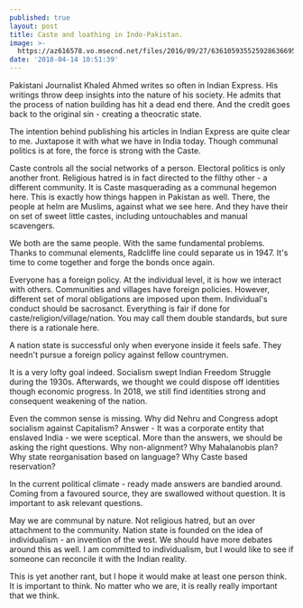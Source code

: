 ```yaml
---
published: true
layout: post
title: Caste and loathing in Indo-Pakistan.
image: >-
  https://az616578.vo.msecnd.net/files/2016/09/27/636105935525928636695191810_Saarc-unable-to-solve-india-pakistan-problem-over-kasmir.jpg
date: '2018-04-14 10:51:39'
---
```

Pakistani Journalist Khaled Ahmed writes so often in Indian Express. His writings throw deep insights into the nature of his society. He admits that the process of nation building has hit a dead end there. And the credit goes back to the original sin - creating a theocratic state.

The intention behind publishing his articles in Indian Express are quite clear to me. Juxtapose it with what we have in India today. Though communal politics is at fore, the force is strong with the Caste. 

Caste controls all the social networks of a person. Electoral politics is only another front. Religious hatred is in fact directed to the filthy other - a different community.  It is Caste masquerading as a communal hegemon here. This is exactly how things happen in Pakistan as well. There, the people at helm are Muslims, against what we see here. And they have their on set of sweet little castes, including untouchables and manual scavengers.

We both are the same people. With the same fundamental problems. Thanks to communal elements, Radcliffe line could separate us in 1947. It's time to come together and forge the bonds once again. 

Everyone has a foreign policy.  At the individual level, it is how we interact with others. Communities and villages have foreign policies. However, different set of moral obligations are imposed upon them. Individual's conduct should be sacrosanct. Everything is fair if done for caste/religion/village/nation. You may call them double standards, but sure there is a rationale here.

A nation state is successful only when everyone inside it feels safe. They needn't pursue a foreign policy against fellow countrymen. 

It is a very lofty goal indeed. Socialism swept Indian Freedom Struggle during the 1930s. Afterwards, we thought we could dispose off identities though economic progress. In 2018, we still find identities strong and consequent weakening of the nation.

Even the common sense is missing. Why did Nehru and Congress adopt socialism against Capitalism? Answer - It was a corporate entity that enslaved India - we were sceptical. More than the answers, we should be asking the right questions. Why non-alignment? Why Mahalanobis plan? Why state reorganisation based on language? Why Caste based reservation? 

In the current political climate - ready made answers are bandied around. Coming from a favoured source, they are swallowed without question. It is important to ask relevant questions.

May we are communal by nature. Not religious hatred, but an over attachment to the community. Nation state is founded on the idea of individualism - an invention of the west. We should have more debates around this as well. I am committed to individualism, but I would like to see if someone can reconcile it with the Indian reality.

This is yet another rant, but I hope it would make at least one person think. It is important to think. No matter who we are, it is really really important that we think.





